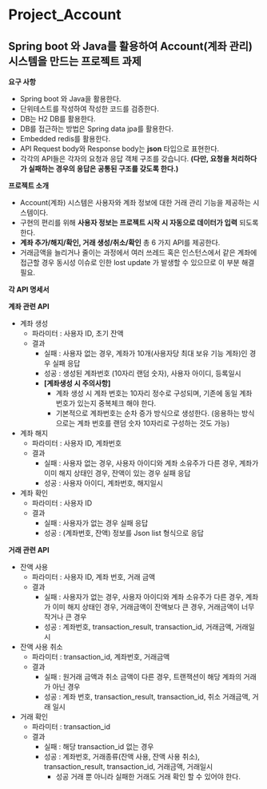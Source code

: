 # **Project_Account**

## Spring boot 와 Java를 활용하여 Account(계좌 관리) 시스템을 만드는 프로젝트 과제

**요구 사항**

- Spring boot 와 Java을 활용한다.
- 단위테스트를 작성하여 작성한 코드를 검증한다.
- DB는 H2 DB를 활용한다.
- DB를 접근하는 방법은 Spring data jpa를 활용한다.
- Embedded redis를 활용한다.
- API Request body와 Response body는 **json** 타입으로 표현한다.
- 각각의 API들은 각자의 요청과 응답 객체 구조를 갖습니다. **(다만, 요청을 처리하다가 실패하는 경우의 응답은 공통된 구조를 갖도록 한다.)**

**프로젝트 소개**

- Account(계좌) 시스템은 사용자와 계좌 정보에 대한 거래 관리 기능을 제공하는 시스템이다.
- 구현의 편리를 위해 **사용자 정보는 프로젝트 시작 시 자동으로 데이터가 입력** 되도록 한다.
- **계좌 추가/해지/확인, 거래 생성/취소/확인** 총 6 가지 API를 제공한다.
- 거래금액을 늘리거나 줄이는 과정에서 여러 쓰레드 혹은 인스턴스에서 같은 계좌에 접근할 경우 동시성 이슈로 인한 lost update 가 발생할 수 있으므로 이 부분 해결 필요.

**각 API 명세서**

**계좌 관련 API**

- 계좌 생성
    - 파라미터 : 사용자 ID, 초기 잔액
    - 결과
        - 실패 : 사용자 없는 경우, 계좌가 10개(사용자당 최대 보유 기능 계좌)인 경우 실패 응답
        - 성공 : 생성된 계좌번호 (10자리 랜덤 숫자), 사용자 아이디, 등록일시
        - **[계좌생성 시 주의사항]**
            - 계좌 생성 시 계좌 번호는 10자리 정수로 구성되며, 기존에 동일 계좌 번호가 있는지 중복체크 해야 한다.
            - 기본적으로 계좌번호는 순차 증가 방식으로 생성한다. (응용하는 방식으로는 계좌 번호를 랜덤 숫자 10자리로 구성하는 것도 가능)
- 계좌 해지
    - 파라미터 : 사용자 ID, 계좌번호
    - 결과
        - 실패 : 사용자 없는 경우, 사용자 아이디와 계좌 소유주가 다른 경우, 계좌가 이미 해지 상태인 경우, 잔액이 있는 경우 실패 응답
        - 성공 : 사용자 아이디, 계좌번호, 해지일시
- 계좌 확인
    - 파라미터 : 사용자 ID
    - 결과
        - 실패 : 사용자가 없는 경우 실패 응답
        - 성공 : (계좌번호, 잔액) 정보를 Json list 형식으로 응답

**거래 관련 API**

- 잔액 사용
    - 파라미터 : 사용자 ID, 계좌 번호, 거래 금액
    - 결과
        - 실패 : 사용자가 없는 경우, 사용자 아이디와 계좌 소유주가 다른 경우, 계좌가 이미 해지 상태인 경우, 거래금액이 잔액보다 큰 경우, 거래금액이 너무 작거나 큰 경우
        - 성공 : 계좌번호, transaction_result, transaction_id, 거래금액, 거래일시
- 잔액 사용 취소
    - 파라미터 : transaction_id, 계좌번호, 거래금액
    - 결과
        - 실패 : 원거래 금액과 취소 금액이 다른 경우, 트랜잭션이 해당 계좌의 거래가 아닌 경우
        - 성공 : 계좌 번호, transaction_result, transaction_id, 취소 거래금액, 거래 일시
- 거래 확인
    - 파라미터 : transaction_id
    - 결과
        - 실패 : 해당 transaction_id 없는 경우
        - 성공 : 계좌번호, 거래종류(잔액 사용, 잔액 사용 취소), transaction_result, transaction_id, 거래금액, 거래일시
            - 성공 거래 뿐 아니라 실패한 거래도 거래 확인 할 수 있어야 한다.